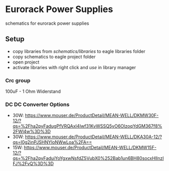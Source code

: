 # Eurorack Power Supplies

schematics for eurorack power supplies

## Setup

* copy libraries from *schematics/libraries* to eagle libraries folder
* copy schematics to eagle project folder
* open project
* activate libraries with right click and *use* in library manager



### Crc group

100uF - 1 Ohm Widerstand 

### DC DC Converter Options

* 30W: https://www.mouser.de/ProductDetail/MEAN-WELL/DKMW30F-12/?qs=%2Fha2pyFadugPfVRQAxI4Iwf31KvWSSQ5yO6OlzoqYdGM367f8%2FWl4w%3D%3D
* 30W: https://www.mouser.de/ProductDetail/MEAN-WELL/DKA30A-12/?qs=l0g2inPJSHNYloNWwLoa%2FA==
* 15W: https://www.mouser.de/ProductDetail/MEAN-WELL/DKMW15F-12/?qs=%2Fha2pyFaduiYoYgxwNsfdZ5VubX0%252Bab1un6BH80socxHllnzIFJ%2FvQ%3D%3D